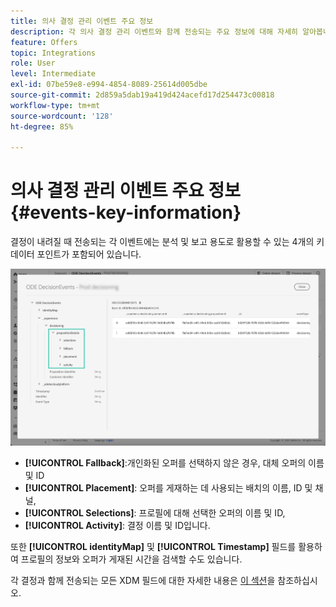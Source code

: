 ```yaml
---
title: 의사 결정 관리 이벤트 주요 정보
description: 각 의사 결정 관리 이벤트와 함께 전송되는 주요 정보에 대해 자세히 알아봅니다.
feature: Offers
topic: Integrations
role: User
level: Intermediate
exl-id: 07be59e8-e994-4854-8089-25614d005dbe
source-git-commit: 2d859a5dab19a419d424acefd17d254473c00818
workflow-type: tm+mt
source-wordcount: '128'
ht-degree: 85%

---
```


# 의사 결정 관리 이벤트 주요 정보 {#events-key-information}

결정이 내려질 때 전송되는 각 이벤트에는 분석 및 보고 용도로 활용할 수 있는 4개의 키 데이터 포인트가 포함되어 있습니다.

![](../../assets/events-dataset-preview.png)

* **[!UICONTROL Fallback]**:개인화된 오퍼를 선택하지 않은 경우, 대체 오퍼의 이름 및 ID
* **[!UICONTROL Placement]**: 오퍼를 게재하는 데 사용되는 배치의 이름, ID 및 채널,
* **[!UICONTROL Selections]**: 프로필에 대해 선택한 오퍼의 이름 및 ID,
* **[!UICONTROL Activity]**: 결정 이름 및 ID입니다.

또한 **[!UICONTROL identityMap]** 및 **[!UICONTROL Timestamp]** 필드를 활용하여 프로필의 정보와 오퍼가 게재된 시간을 검색할 수도 있습니다.

각 결정과 함께 전송되는 모든 XDM 필드에 대한 자세한 내용은 [이 섹션](xdm-fields.md)을 참조하십시오.
